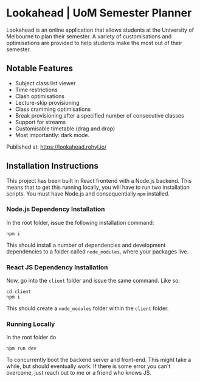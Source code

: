 # Lookahead | UoM Semester Planner

Lookahead is an online application that allows students at the University of Melbourne to plan their semester. A variety of customisations and optimisations are provided to help students make the most out of their semester.

## Notable Features

- Subject class list viewer
- Time restrictions
- Clash optimisations
- Lecture-skip provisioning
- Class cramming optimisations
- Break provisioning after a specified number of consecutive classes
- Support for streams
- Customisable timetable (drag and drop)
- Most importantly: dark mode.

Published at: https://lookahead.rohyl.io/

## Installation Instructions

This project has been built in React frontend with a Node.js backend. This means that to get this running locally, you will have to run two installation scripts. You must have Node.js and consequentially `npm` installed.

### Node.js Dependency Installation

In the root folder, issue the following installation command:

```shell
npm i
```

This should install a number of dependencies and development dependencies to a folder called `node_modules`, where your packages live.

### React JS Dependency Installation

Now, go into the `client` folder and issue the same command. Like so:

```shell
cd client
npm i
```

This should create a `node_modules` folder within the `client` folder.

### Running Locally

In the root folder do

```shell
npm run dev
```

To concurrently boot the backend server and front-end. This might take a while, but should eventually work. If there is some error you can't overcome, just reach out to me or a friend who knows JS.
